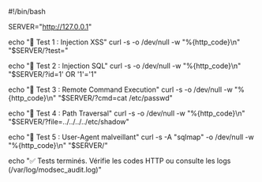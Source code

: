#!/bin/bash

SERVER="http://127.0.0.1"

echo "🔎 Test 1 : Injection XSS"
curl -s -o /dev/null -w "%{http_code}\n" "$SERVER/?test=<script>alert(1)</script>"

echo "🔎 Test 2 : Injection SQL"
curl -s -o /dev/null -w "%{http_code}\n" "$SERVER/?id=1' OR '1'='1"

echo "🔎 Test 3 : Remote Command Execution"
curl -s -o /dev/null -w "%{http_code}\n" "$SERVER/?cmd=cat /etc/passwd"

echo "🔎 Test 4 : Path Traversal"
curl -s -o /dev/null -w "%{http_code}\n" "$SERVER/?file=../../../../etc/shadow"

echo "🔎 Test 5 : User-Agent malveillant"
curl -s -A "sqlmap" -o /dev/null -w "%{http_code}\n" "$SERVER/"

echo "✅ Tests terminés. Vérifie les codes HTTP ou consulte les logs (/var/log/modsec_audit.log)"
